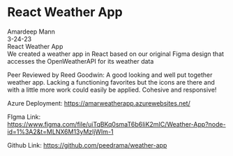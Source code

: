 # React Weather App

Amardeep Mann  
3-24-23  
React Weather App  
We created a weather app in React based on our original Figma design that accesses the OpenWeatherAPI for its weather data  

Peer Reviewed by Reed Goodwin: A good looking and well put together weather app. Lacking a functioning favorites but the icons are there and with a little more work could easily be applied. Cohesive and responsive!  

Azure Deployment: https://amarweatherapp.azurewebsites.net/  

FIgma Link: https://www.figma.com/file/uiTqBKq0smaT6b6IiK2mIC/Weather-App?node-id=1%3A2&t=MLNX6M13yMzljWIm-1  

Github Link: https://github.com/peedrama/weather-app  

